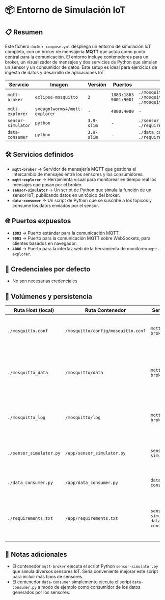 # 📦 Entorno de Simulación IoT

## 📋 Resumen

Este fichero `docker-compose.yml` despliega un entorno de simulación IoT completo, con un broker de mensajería **MQTT** que actúa como punto central para la comunicación. El entorno incluye contenedores para un broker, un visualizador de mensajes y dos servicios de Python que simulan un sensor y un consumidor de datos. Este setup es ideal para ejercicios de ingesta de datos y desarrollo de aplicaciones IoT.

| Servicio | Imagen | Versión | Puertos | Volúmenes | Red |
|---|---|---|---|---|---|
| `mqtt-broker` | `eclipse-mosquitto` | `2` | `1883:1883`<br>`9001:9001` | `./mosquitto.conf:/mosquitto/config/mosquitto.conf`<br>`./mosquitto_data:/mosquitto/data`<br>`./mosquitto_log:/mosquitto/log` | `shared-network` |
| `mqtt-explorer` | `smeagolworms4/mqtt-explorer` | - | `4000:4000` | - | `shared-network` |
| `sensor-simulator` | `python` | `3.9-slim` | - | `./sensor_simulator.py:/app/sensor_simulator.py`<br>`./requirements.txt:/app/requirements.txt` | `shared-network` |
| `data-consumer` | `python` | `3.9-slim` | - | `./data_consumer.py:/app/data_consumer.py`<br>`./requirements.txt:/app/requirements.txt` | `shared-network` |


## 🛠️ Servicios definidos

  - **`mqtt-broker`** → Servidor de mensajería MQTT que gestiona el intercambio de mensajes entre los sensores y los consumidores.
  - **`mqtt-explorer`** → Herramienta visual para monitorear en tiempo real los mensajes que pasan por el broker.
  - **`sensor-simulator`** → Un script de Python que simula la función de un sensor IoT, publicando datos en un tópico del broker.
  - **`data-consumer`** → Un script de Python que se suscribe a los tópicos y consume los datos enviados por el sensor.


## 🌐 Puertos expuestos

  * **`1883`** → Puerto estándar para la comunicación MQTT.
  * **`9001`** → Puerto para la comunicación MQTT sobre WebSockets, para clientes basados en navegador.
  * **`4000`** → Puerto para la interfaz web de la herramienta de monitoreo `mqtt-explorer`.


## 🔑 Credenciales por defecto

- No son necesarias credenciales


## 💾 Volúmenes y persistencia

| Ruta Host (local)      | Ruta Contenedor                    | Servicio          | Propósito |
|------------------------|------------------------------------|-------------------|-----------|
| `./mosquitto.conf`     | `/mosquitto/config/mosquitto.conf` | `mqtt-broker`     | Permite configurar el broker Mosquitto desde el equipo anfitrión. |
| `./mosquitto_data`     | `/mosquitto/data`                  | `mqtt-broker`     | Almacena los datos de persistencia del broker, como los mensajes retenidos o las configuraciones de seguridad. |
| `./mosquitto_log`      | `/mosquitto/log`                   | `mqtt-broker`     | Guarda los archivos de registro del broker para la auditoría y depuración. |
| `./sensor_simulator.py`| `/app/sensor_simulator.py`         | `sensor-simulator`| Mapea el script del simulador para que el contenedor lo ejecute. |
| `./data_consumer.py`   | `/app/data_consumer.py`            | `data-consumer`   | Mapea el script del consumidor de datos para su ejecución. |
| `./requirements.txt`   | `/app/requirements.txt`            | `sensor-simulator`<br>`data-consumer` | Contiene las dependencias de Python (ej. `paho-mqtt`) para que los servicios las instalen automáticamente. |



## 📝 Notas adicionales

- El contenedor `mqtt-broker` ejecuta el script Python `sensor-simulator.py` que simula diversos sensores IoT. Sería conveniente mejorar este script para incluir más tipos de sensores.
- El contenedor `data-consumer` simplemente ejecuta el script `data-consumer.py` a modo de ejemplo como consumidor de los datos generados por los sensores.
